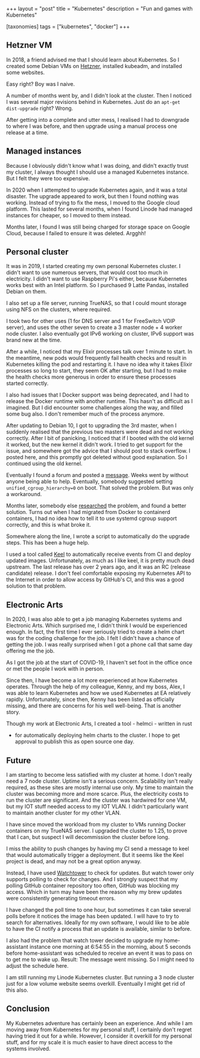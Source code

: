 +++
layout = "post"
title = "Kubernetes"
description = "Fun and games with Kubernetes"

[taxonomies]
tags = ["kubernetes", "docker"]
+++

## Hetzner VM

In 2018, a friend advised me that I should learn about Kubernetes. So I created
some Debian VMs on [Hetzner](https://www.hetzner.com/), installed kubeadm, and
installed some websites.

Easy right? Boy was I naive.

A number of months went by, and I didn't look at the cluster. Then I noticed I
was several major revisions behind in Kubernetes. Just do an `apt-get
dist-upgrade` right? Wrong.

After getting into a complete and utter mess, I realised I had to downgrade to
where I was before, and then upgrade using a manual process one release at a
time.

## Managed instances

Because I obviously didn't know what I was doing, and didn't exactly trust my
cluster, I always thought I should use a managed Kubernetes instance. But I
felt they were too expensive.

In 2020 when I attempted to upgrade Kubernetes again, and it was a total
disaster. The upgrade appeared to work, but then I found nothing was working.
Instead of trying to fix the mess, I moved to the Google cloud platform. This
lasted for several months, when I found Linode had managed instances for
cheaper, so I moved to them instead.

Months later, I found I was still being charged for storage space on Google
Cloud, because I failed to ensure it was deleted. Argghh!

## Personal cluster

It was in 2019, I started creating my own personal Kubernetes cluster. I didn't
want to use numerous servers, that would cost too much in electricity. I didn't
want to use Raspberry Pi's either, because Kubernetes works best with an Intel
platform. So I purchased 9 Latte Pandas, installed Debian on them.

I also set up a file server, running TrueNAS, so that I could mount storage
using NFS on the clusters, where required.

I took two for other uses (1 for DNS server and 1 for FreeSwitch VOIP server),
and uses the other seven to create a 3 master node + 4 worker node cluster. I
also eventually got IPv6 working on cluster, IPv6 support was brand new at the
time.

After a while, I noticed that my Elixir processes talk over 1 minute to start.
In the meantime, new pods would frequently fail health checks and result in
Kubernetes killing the pod and restarting it. I have no idea why it takes
Elixir processes so long to start, they seem OK after starting, but I had to
make the health checks more generous in order to ensure these processes started
correctly.

I also had issues that I Docker support was being deprecated, and I had to
release the Docker runtime with another runtime. This hasn't as difficult as I
imagined. But I did encounter some challenges along the way, and filled some
bug also. I don't remember much of the process anymore.

After updating to Debian 10, I got to upgrading the 3rd master, when I suddenly
realised that the previous two masters were dead and not working correctly.
After I bit of panicking, I noticed that if I booted with the old kernel it
worked, but the new kernel it didn't work. I tried to get support for the
issue, and somewhere got the advice that I should post to stack overflow. I
posted here, and this promptly got deleted without good explanation. So I
continued using the old kernel.

Eventually I found a forum and posted a
[message](https://discuss.kubernetes.io/t/why-does-etcd-fail-with-debian-bullseye-kernel/19696/4).
Weeks went by without anyone being able to help. Eventually, somebody suggested
setting `unified_cgroup_hierarchy=0` on boot. That solved the problem. But was
only a workaround.

Months later, somebody else [researched](https://gjhenrique.com/cgroups-k8s/)
the problem, and found a better solution. Turns out when I had migrated from
Docker to containerd containers, I had no idea how to tell it to use systemd
cgroup support correctly, and this is what broke it.

Somewhere along the line, I wrote a script to automatically do the upgrade
steps. This has been a huge help.

I used a tool called [Keel](https://keel.sh/) to automatically receive events
from CI and deploy updated images. Unfortunately, as much as I like keel, it is
pretty much dead upstream. The last release has over 2 years ago, and it was an
RC (release candidate) release. I don't feel comfortable exposing my Kubernetes
API to the Internet in order to allow access by GitHub's CI, and this was a
good solution to that problem.

## Electronic Arts

In 2020, I was also able to get a job managing Kubernetes systems and
Electronic Arts. Which surprised me, I didn't think I would be experienced
enough. In fact, the first time I ever seriously tried to create a helm chart
was for the coding challenge for the job. I felt I didn't have a chance of
getting the job. I was really surprised when I got a phone call that same day
offering me the job.

As I got the job at the start of COVID-19, I haven't set foot in the office
once or met the people I work with in person.

Since then, I have become a lot more experienced at how Kubernetes operates.
Through the help of my colleague, Kenny, and my boss, Alex, I was able to learn
Kubernetes and how we used Kubernetes at EA relatively rapidly. Unfortunately,
since then, Kenny has been listed as officially missing, and there are concerns
for his well well-being. That is another story.

Though my work at Electronic Arts, I created a tool - helmci - written in rust

- for automatically deploying helm charts to the cluster. I hope to get
  approval to publish this as open source one day.

## Future

I am starting to become less satisfied with my cluster at home. I don't really
need a 7 node cluster. Uptime isn't a serious concern. Scalability isn't really
required, as these sites are mostly internal use only. My time to maintain the
cluster was becoming more and more scarce. Plus, the electricity costs to run
the cluster are significant. And the cluster was hardwired for one VM, but my
IOT stuff needed access to my IOT VLAN. I didn't particularly want to maintain
another cluster for my other VLAN.

I have since moved the workload from my cluster to VMs running Docker
containers on my TrueNAS server. I upgraded the cluster to 1.25, to prove that
I can, but suspect I will decommission the cluster before long.

I miss the ability to push changes by having my CI send a message to keel that
would automatically trigger a deployment. But it seems like the Keel project is
dead, and may not be a great option anyway.

Instead, I have used [Watchtower](https://containrrr.dev/watchtower/) to check
for updates. But watch tower only supports polling to check for changes. And I
strongly suspect that my polling GitHub container repository too often, GitHub
was blocking my access. Which in turn may have been the reason why my brew
updates were consistently generating timeout errors.

I have changed the poll time to one hour, but sometimes it can take several
polls before it notices the image has been updated. I will have to try to
search for alternatives. Ideally for my own software, I would like to be able
to have the CI notify a process that an update is available, similar to before.

I also had the problem that watch tower decided to upgrade my home-assistant
instance one morning at 6:54:55 in the morning, about 5 seconds before
home-assistant was scheduled to receive an event it was to pass on to get me to
wake up. Result: The message went missing. So I might need to adjust the
schedule here.

I am still running my Linode Kubernetes cluster. But running a 3 node cluster
just for a low volume website seems overkill. Eventually I might get rid of
this also.

## Conclusion

My Kubernetes adventure has certainly been an experience. And while I am moving
away from Kubernetes for my personal stuff, I certainly don't regret having
tried it out for a while. However, I consider it overkill for my personal
stuff, and for my scale it is much easier to have direct access to the systems
involved.
